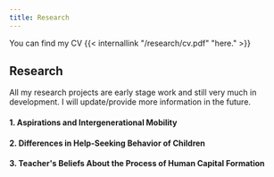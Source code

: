 ```yaml
---
title: Research
---
```


You can find my CV {{< internallink "/research/cv.pdf" "here." >}}

## Research

All my research projects are early stage work and still very much in development. I will update/provide more information in the future.

#### 1. Aspirations and Intergenerational Mobility

#### 2. Differences in Help-Seeking Behavior of Children

#### 3. Teacher's Beliefs About the Process of Human Capital Formation
